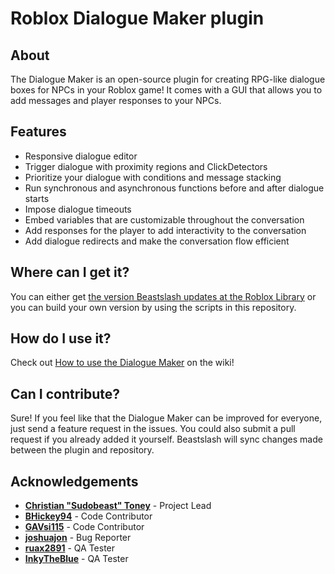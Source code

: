 # Roblox Dialogue Maker plugin

## About
The Dialogue Maker is an open-source plugin for creating RPG-like dialogue boxes for NPCs in your Roblox game! It comes with a GUI that allows you to add messages and player responses to your NPCs.

## Features
* Responsive dialogue editor
* Trigger dialogue with proximity regions and ClickDetectors
* Prioritize your dialogue with conditions and message stacking
* Run synchronous and asynchronous functions before and after dialogue starts
* Impose dialogue timeouts
* Embed variables that are customizable throughout the conversation
* Add responses for the player to add interactivity to the conversation
* Add dialogue redirects and make the conversation flow efficient

## Where can I get it?
You can either get [the version Beastslash updates at the Roblox Library](https://www.roblox.com/library/4930928141/Dialogue-Maker-Beta) or you can build your own version by using the scripts in this repository.

## How do I use it?
Check out [How to use the Dialogue Maker](https://github.com/beastslash/roblox-dialogue-maker/wiki/How-to-use-the-Dialogue-Maker) on the wiki!

## Can I contribute?
Sure! If you feel like that the Dialogue Maker can be improved for everyone, just send a feature request in the issues. You could also submit a pull request if you already added it yourself. Beastslash will sync changes made between the plugin and repository.

## Acknowledgements
* **[Christian "Sudobeast" Toney](https://github.com/Sudobeast)** - Project Lead
* **[BHickey94](https://github.com/BHickey94)** - Code Contributor
* **[GAVsi115](https://devforum.roblox.com/u/gavsi115/summary)** - Code Contributor
* **[joshuajon](https://github.com/joshuajon)** - Bug Reporter
* **[ruax2891](https://twitter.com/ruax2891)** - QA Tester
* **[InkyTheBlue](https://twitter.com/InkyTheBlueDerg)** - QA Tester
